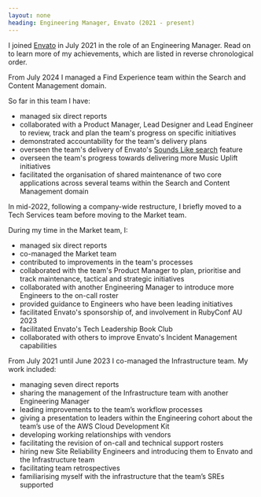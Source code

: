 ```yaml
---
layout: none
heading: Engineering Manager, Envato (2021 - present)
---
```


I joined [Envato](https://envato.com/) in July 2021 in the role of an
Engineering Manager. Read on to learn more of my achievements, which are
listed in reverse chronological order.

From July 2024 I managed a Find Experience team
within the Search and Content Management domain.

So far in this team I have:

- managed six direct reports
- collaborated with a Product Manager, Lead Designer and Lead Engineer
to review, track and plan the team's progress on specific initiatives
- demonstrated accountability for the team's delivery plans
- overseen the team's delivery of Envato's
[Sounds Like search](https://www.envato.com/blog/find-your-perfect-music-match-with-envatos-sounds-like-search/)
feature
- overseen the team's progress towards delivering more Music Uplift initiatives
- facilitated the organisation of shared maintenance of two core applications
across several teams within the Search and Content Management domain

In mid-2022, following a company-wide restructure, I briefly moved to a 
Tech Services team before moving to the Market team.

During my time in the Market team, I:

- managed six direct reports
- co-managed the Market team
- contributed to improvements in the team's processes
- collaborated with the team's Product Manager to plan, prioritise
  and track maintenance, tactical and strategic initiatives
- collaborated with another Engineering Manager to introduce more
  Engineers to the on-call roster
- provided guidance to Engineers who have been leading initiatives
- facilitated Envato's sponsorship of, and involvement in RubyConf AU 2023
- facilitated Envato's Tech Leadership Book Club
- collaborated with others to improve Envato's Incident Management
  capabilities

From July 2021 until June 2023 I co-managed the Infrastructure team.
My work included:

-   managing seven direct reports
-   sharing the management of the Infrastructure team with another
    Engineering Manager
-   leading improvements to the team’s workflow processes
-   giving a presentation to leaders within the Engineering cohort about
    the team’s use of the AWS Cloud Development Kit
-   developing working relationships with vendors
-   facilitating the revision of on-call and technical support rosters
-   hiring new Site Reliability Engineers and introducing them to Envato
    and the Infrastructure team
-   facilitating team retrospectives
-   familiarising myself with the infrastructure that the team’s SREs
    supported
